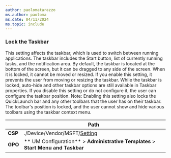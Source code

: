 ```yaml
---
author: paolomatarazzo
ms.author: paoloma
ms.date: 04/11/2024
ms.topic: include
---
```


### Lock the Taskbar

This setting affects the taskbar, which is used to switch between running applications. The taskbar includes the Start button, list of currently running tasks, and the notification area. By default, the taskbar is located at the bottom of the screen, but it can be dragged to any side of the screen. When it is locked, it cannot be moved or resized. If you enable this setting, it prevents the user from moving or resizing the taskbar. While the taskbar is locked, auto-hide and other taskbar options are still available in Taskbar properties. If you disable this setting or do not configure it, the user can configure the taskbar position. Note: Enabling this setting also locks the QuickLaunch bar and any other toolbars that the user has on their taskbar. The toolbar's position is locked, and the user cannot show and hide various toolbars using the taskbar context menu.

|  | Path |
|--|--|
| **CSP** | ./Device/Vendor/MSFT/[Setting]() |
| **GPO** | ** UM Configuration** > **Administrative Templates** > **Start Menu and Taskbar** |
